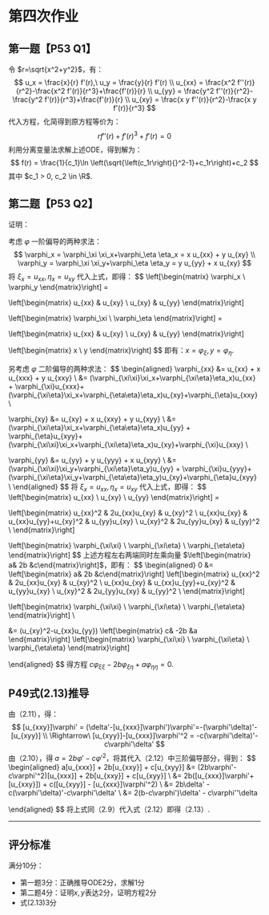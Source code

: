 # 第四次作业

## 第一题【P53 Q1】

令 $r=\sqrt{x^2+y^2}$，有：
$$
u_x = \frac{x}{r} f'(r),\ u_y = \frac{y}{r} f'(r) \\
u_{xx} = \frac{x^2 f''(r)}{r^2}-\frac{x^2 f'(r)}{r^3}+\frac{f'(r)}{r} \\
u_{yy} = \frac{y^2 f''(r)}{r^2}-\frac{y^2 f'(r)}{r^3}+\frac{f'(r)}{r} \\
u_{xy} = \frac{x y f''(r)}{r^2}-\frac{x y f'(r)}{r^3}
$$
代入方程，化简得到原方程等价为：
$$
r f''(r)+f'(r)^3+f'(r) = 0
$$
利用分离变量法求解上述ODE，得到解为：
$$
f(r) = \frac{1}{c_1}\ln \left(\sqrt{\left(c_1r\right){}^2-1}+c_1r\right)+c_2
$$
其中 $c_1 > 0, c_2 \in \R$.



## 第二题【P53 Q2】

证明：

考虑 $\varphi$ 一阶偏导的两种求法：
$$
\varphi_x = \varphi_\xi \xi_x+\varphi_\eta \eta_x = x u_{xx} + y u_{xy} \\
\varphi_y = \varphi_\xi \xi_y+\varphi_\eta \eta_y = y u_{yy} + x u_{xy}
$$
将 $\xi_x=u_{xx}, \eta_x = u_{xy}$ 代入上式，即得：
$$
\left[\begin{matrix}
\varphi_x \\
\varphi_y
\end{matrix}\right] = 

\left[\begin{matrix}
u_{xx} & u_{xy} \\
u_{xy} & u_{yy}
\end{matrix}\right] 

\left[\begin{matrix}
\varphi_\xi \\
\varphi_\eta
\end{matrix}\right] = 

\left[\begin{matrix}
u_{xx} & u_{xy} \\
u_{xy} & u_{yy}
\end{matrix}\right]

\left[\begin{matrix}
x \\
y
\end{matrix}\right]
$$
即有：$x=\varphi_\xi, y=\varphi_\eta$.



另考虑 $\varphi$ 二阶偏导的两种求法：
$$
\begin{aligned}
\varphi_{xx} &= u_{xx} + x u_{xxx} + y u_{xxy} \\
             &= (\varphi_{\xi\xi}\xi_x+\varphi_{\xi\eta}\eta_x)u_{xx} + \varphi_{\xi}u_{xxx}+ (\varphi_{\xi\eta}\xi_x+\varphi_{\eta\eta}\eta_x)u_{xy}+\varphi_{\eta}u_{xxy} \\

\varphi_{xy} &= u_{xy} + x u_{xxy} + y u_{xyy} \\
             &= (\varphi_{\xi\eta}\xi_x+\varphi_{\eta\eta}\eta_x)u_{yy} + \varphi_{\eta}u_{xyy}+ (\varphi_{\xi\xi}\xi_x+\varphi_{\xi\eta}\eta_x)u_{xy}+\varphi_{\xi}u_{xxy} \\

\varphi_{yy} &= u_{yy} + y u_{yyy} + x u_{xyy} \\
             &= (\varphi_{\xi\xi}\xi_y+\varphi_{\xi\eta}\eta_y)u_{yy} + \varphi_{\xi}u_{yyy}+ (\varphi_{\xi\eta}\xi_y+\varphi_{\eta\eta}\eta_y)u_{xy}+\varphi_{\eta}u_{xyy} \\
\end{aligned}
$$
将 $\xi_x=u_{xx}, \eta_x = u_{xy}$ 代入上式，即得：
$$
\left[\begin{matrix}
u_{xx} \\
u_{xy} \\
u_{yy} 
\end{matrix}\right] = 

\left[\begin{matrix}
u_{xx}^2 & 2u_{xx}u_{xy} & u_{xy}^2 \\
u_{xx}u_{xy} & u_{xx}u_{yy}+u_{xy}^2 & u_{yy}u_{xy} \\
u_{xy}^2 & 2u_{yy}u_{xy} & u_{yy}^2 \\
\end{matrix}\right]

\left[\begin{matrix}
\varphi_{\xi\xi} \\
\varphi_{\xi\eta} \\
\varphi_{\eta\eta} 
\end{matrix}\right]
$$
上述方程左右两端同时左乘向量 $\left[\begin{matrix} a& 2b &c\end{matrix}\right]$，即有：
$$
\begin{aligned}
0 &=
\left[\begin{matrix} a& 2b &c\end{matrix}\right]
\left[\begin{matrix}
u_{xx}^2 & 2u_{xx}u_{xy} & u_{xy}^2 \\
u_{xx}u_{xy} & u_{xx}u_{yy}+u_{xy}^2 & u_{yy}u_{xy} \\
u_{xy}^2 & 2u_{yy}u_{xy} & u_{yy}^2 \\
\end{matrix}\right]

\left[\begin{matrix}
\varphi_{\xi\xi} \\
\varphi_{\xi\eta} \\
\varphi_{\eta\eta} 
\end{matrix}\right] \\

&= (u_{xy}^2-u_{xx}u_{yy}) \left[\begin{matrix} c& -2b &a \end{matrix}\right]
\left[\begin{matrix}
\varphi_{\xi\xi} \\
\varphi_{\xi\eta} \\
\varphi_{\eta\eta} 
\end{matrix}\right]

\end{aligned}
$$
得方程 $c\varphi_{\xi\xi}-2b\varphi_{\xi\eta}+a\varphi_{\eta\eta}=0$.



## P49式(2.13)推导

由（2.11），得：
$$
[u_{xxy}]\varphi' = (\delta'-[u_{xxx}]\varphi')\varphi'=-(\varphi'\delta)'-[u_{xyy}] \\
\Rightarrow\ [u_{xyy}]-[u_{xxx}]\varphi'^2 = -c(\varphi'\delta)'-c\varphi'\delta'
$$
由（2.10），得 $a=2b\varphi'-c\varphi'^2$，将其代入（2.12）中三阶偏导部分，得到：
$$
\begin{aligned}
a[u_{xxx}] + 2b[u_{xxy}] + c[u_{xyy}] &= (2b\varphi'-c\varphi'^2)[u_{xxx}] + 2b[u_{xxy}] + c[u_{xyy}] \\
&= 2b([u_{xxx}]\varphi'+[u_{xxy}]) + c([u_{xyy}] - [u_{xxx}]\varphi'^2) \\
&= 2b\delta' -c(\varphi'\delta)'-c\varphi'\delta' \\
&= 2(b-c\varphi')\delta' - c\varphi''\delta

\end{aligned}
$$
将上式同（2.9）代入式（2.12）即得（2.13）.



---



## 评分标准

满分10分：

+ 第一题3分：正确推导ODE2分，求解1分
+ 第二题4分：证明$x,y$表达2分，证明方程2分
+ 式(2.13)3分

